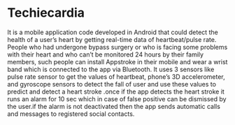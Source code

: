 # Techiecardia
It is a mobile application code developed in Android that could detect the health of a user’s heart by getting real-time data of heartbeat/pulse rate. People who had undergone bypass surgery or who is facing some problems with their heart and who can’t be monitored 24 hours by their family members, such people can install Appstroke in their mobile and wear a wrist band which is connected to the app via Bluetooth. It uses 3 sensors like pulse rate sensor to get the values of heartbeat, phone’s 3D accelerometer, and gyroscope sensors to detect the fall of user and use these values to predict and detect a heart stroke .once if the app detects the heart stroke it runs an alarm for 10 sec which in case of false positive can be dismissed by the user.if the alarm is not deactivated then the app sends automatic calls and messages to registered social contacts.
